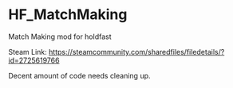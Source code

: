 # HF_MatchMaking
Match Making mod for holdfast

Steam Link: https://steamcommunity.com/sharedfiles/filedetails/?id=2725619766

Decent amount of code needs cleaning up.
